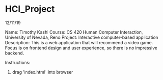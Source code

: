 # HCI_Project

12/11/19

Name: Timothy Kashi
Course: CS 420 Human Computer Interaction, University of Nevada, Reno
Project: Interactive computer-based application
Description: This is a web application that will recommend a video game.
Focus is on frontend design and user experience, so there is no impressive
backend.


Instructions:
  1) drag 'index.html' into browser
